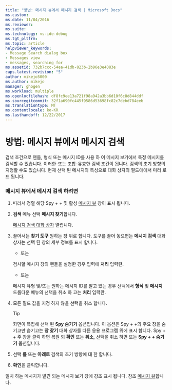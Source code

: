 ```yaml
---
title: "방법: 메시지 뷰에서 메시지 검색 | Microsoft Docs"
ms.custom: 
ms.date: 11/04/2016
ms.reviewer: 
ms.suite: 
ms.technology: vs-ide-debug
ms.tgt_pltfrm: 
ms.topic: article
helpviewer_keywords:
- Message Search dialog box
- Messages view
- messages, searching for
ms.assetid: 732b7ccc-54ea-41db-823b-2b96e3e4083e
caps.latest.revision: "5"
author: mikejo5000
ms.author: mikejo
manager: ghogen
ms.workload: multiple
ms.openlocfilehash: df8fc9ee13a721f98a942a3bb6d10f6c8d844ddf
ms.sourcegitcommit: 32f1a690fc445f9586d53698fc82c7debd784eeb
ms.translationtype: MT
ms.contentlocale: ko-KR
ms.lasthandoff: 12/22/2017
---
```

# <a name="how-to-search-for-a-message-in-messages-view"></a>방법: 메시지 뷰에서 메시지 검색
검색 조건으로 핸들, 형식 또는 메시지 ID를 사용 하 여 메시지 보기에서 특정 메시지를 검색할 수 있습니다. 이러한-또는 조합-유효한 검색 조건이 됩니다. 검색의 초기 방향의 지정할 수도 있습니다. 현재 선택 된 메시지의 특성으로 대화 상자의 필드에에서 미리 로드 됩니다.  
  
### <a name="to-search-for-a-message-in-messages-view"></a>메시지 뷰에서 메시지 검색 하려면  
  
1.  따라서 정렬 해당 Spy + + 및 활성 [메시지 뷰](../debugger/messages-view.md) 창이 표시 됩니다.  
  
2.  **검색** 메뉴 선택 **메시지 찾기**합니다.  
  
     [메시지 검색 대화 상자](../debugger/message-search-dialog-box.md) 열립니다.  
  
3.  끌어서는 **찾기 도구** 원하는 창 위로 합니다. 도구를 끌어 놓으면는 **메시지 검색** 대화 상자는 선택 된 창의 세부 정보를 표시 합니다.  
  
     - 또는  
  
     검사할 메시지 창의 핸들을 설정한 경우 입력에 **처리** 입력란.  
  
     - 또는  
  
     메시지 유형 및/또는 원하는 메시지 ID를 알고 있는 경우 선택에서 **형식** 및 **메시지** 드롭다운 메뉴의 선택을 취소 하 고는 **처리** 입력란.  
  
4.  모든 필드 값을 지정 하지 않을 선택을 취소 합니다.  
  
    > [!TIP]
    >  화면이 복잡해 선택 된 **Spy 숨기기** 옵션입니다. 이 옵션은 Spy + +의 주요 창을 숨기고만 숨기고는 **창 찾기** 대화 상자를 다른 응용 프로그램 위에 표시 합니다. Spy + + 주 창을 클릭 하면 복원 되 **확인** 또는 **취소**, 선택을 취소 하면 또는 **Spy + + 숨기기** 옵션입니다.  
  
5.  선택 **를** 또는 **아래로** 검색의 초기 방향에 대 한 합니다.  
  
6.  **확인**을 클릭합니다.  
  
 일치 하는 메시지가 발견 되는 메시지 보기 창에 강조 표시 됩니다. 참조 [메시지 뷰](../debugger/messages-view.md)합니다.